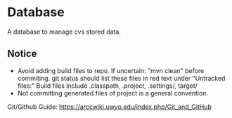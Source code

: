 # Database

A database to manage cvs stored data.

## Notice
* Avoid adding build files to repo. If uncertain: "mvn clean" before commiting.
					git status should list these files in red text under "Untracked files:"
					Build files include .classpath, .project, .settings/, target/
* Not committing generated files of project is a general convention.
					
Git/Github Guide:
https://arccwiki.uwyo.edu/index.php/Git_and_GitHub
